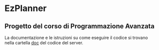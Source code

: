 # EzPlanner
## Progetto del corso di Programmazione Avanzata
La documentazione e le istruzioni su come eseguire il codice si trovano nella cartella [doc](/EzplannerServer/doc/Documentazione%20EzPlanner.pdf) del codice del server.